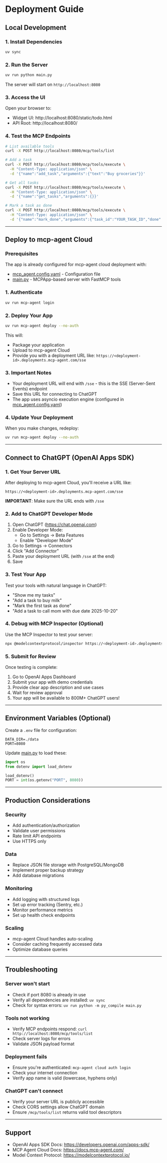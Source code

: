# Deployment Guide

## Local Development

### 1. Install Dependencies
```bash
uv sync
```

### 2. Run the Server
```bash
uv run python main.py
```

The server will start on `http://localhost:8080`

### 3. Access the UI
Open your browser to:
- Widget UI: http://localhost:8080/static/todo.html
- API Root: http://localhost:8080/

### 4. Test the MCP Endpoints
```bash
# List available tools
curl -X POST http://localhost:8080/mcp/tools/list

# Add a task
curl -X POST http://localhost:8080/mcp/tools/execute \
  -H "Content-Type: application/json" \
  -d '{"name":"add_task","arguments":{"text":"Buy groceries"}}'

# Get all tasks
curl -X POST http://localhost:8080/mcp/tools/execute \
  -H "Content-Type: application/json" \
  -d '{"name":"get_tasks","arguments":{}}'

# Mark a task as done
curl -X POST http://localhost:8080/mcp/tools/execute \
  -H "Content-Type: application/json" \
  -d '{"name":"mark_done","arguments":{"task_id":"YOUR_TASK_ID","done":true}}'
```

---

## Deploy to mcp-agent Cloud

### Prerequisites
The app is already configured for mcp-agent cloud deployment with:
- [mcp_agent.config.yaml](mcp_agent.config.yaml) - Configuration file
- [main.py](main.py) - MCPApp-based server with FastMCP tools

### 1. Authenticate
```bash
uv run mcp-agent login
```

### 2. Deploy Your App
```bash
uv run mcp-agent deploy --no-auth
```

This will:
- Package your application
- Upload to mcp-agent Cloud
- Provide you with a deployment URL like: `https://<deployment-id>.deployments.mcp-agent.com/sse`

### 3. Important Notes
- Your deployment URL will end with `/sse` - this is the SSE (Server-Sent Events) endpoint
- Save this URL for connecting to ChatGPT
- The app uses asyncio execution engine (configured in [mcp_agent.config.yaml](mcp_agent.config.yaml))

### 4. Update Your Deployment
When you make changes, redeploy:
```bash
uv run mcp-agent deploy --no-auth
```

---

## Connect to ChatGPT (OpenAI Apps SDK)

### 1. Get Your Server URL
After deploying to mcp-agent Cloud, you'll receive a URL like:
```
https://<deployment-id>.deployments.mcp-agent.com/sse
```

**IMPORTANT**: Make sure the URL ends with `/sse`

### 2. Add to ChatGPT Developer Mode
1. Open ChatGPT (https://chat.openai.com)
2. Enable Developer Mode:
   - Go to Settings → Beta Features
   - Enable "Developer Mode"
3. Go to Settings → Connectors
4. Click "Add Connector"
5. Paste your deployment URL (with `/sse` at the end)
6. Save

### 3. Test Your App
Test your tools with natural language in ChatGPT:
- "Show me my tasks"
- "Add a task to buy milk"
- "Mark the first task as done"
- "Add a task to call mom with due date 2025-10-20"

### 4. Debug with MCP Inspector (Optional)
Use the MCP Inspector to test your server:
```bash
npx @modelcontextprotocol/inspector https://<deployment-id>.deployments.mcp-agent.com/sse
```

### 5. Submit for Review
Once testing is complete:
1. Go to OpenAI Apps Dashboard
2. Submit your app with demo credentials
3. Provide clear app description and use cases
4. Wait for review approval
5. Your app will be available to 800M+ ChatGPT users!

---

## Environment Variables (Optional)

Create a `.env` file for configuration:
```env
DATA_DIR=./data
PORT=8080
```

Update [main.py](main.py) to load these:
```python
import os
from dotenv import load_dotenv

load_dotenv()
PORT = int(os.getenv("PORT", 8080))
```

---

## Production Considerations

### Security
- Add authentication/authorization
- Validate user permissions
- Rate limit API endpoints
- Use HTTPS only

### Data
- Replace JSON file storage with PostgreSQL/MongoDB
- Implement proper backup strategy
- Add database migrations

### Monitoring
- Add logging with structured logs
- Set up error tracking (Sentry, etc.)
- Monitor performance metrics
- Set up health check endpoints

### Scaling
- mcp-agent Cloud handles auto-scaling
- Consider caching frequently accessed data
- Optimize database queries

---

## Troubleshooting

### Server won't start
- Check if port 8080 is already in use
- Verify all dependencies are installed: `uv sync`
- Check for syntax errors: `uv run python -m py_compile main.py`

### Tools not working
- Verify MCP endpoints respond: `curl http://localhost:8080/mcp/tools/list`
- Check server logs for errors
- Validate JSON payload format

### Deployment fails
- Ensure you're authenticated: `mcp-agent cloud auth login`
- Check your internet connection
- Verify app name is valid (lowercase, hyphens only)

### ChatGPT can't connect
- Verify your server URL is publicly accessible
- Check CORS settings allow ChatGPT domain
- Ensure `/mcp/tools/list` returns valid tool descriptors

---

## Support

- OpenAI Apps SDK Docs: https://developers.openai.com/apps-sdk/
- MCP Agent Cloud Docs: https://docs.mcp-agent.com/
- Model Context Protocol: https://modelcontextprotocol.io/
